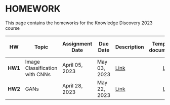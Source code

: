 # HOMEWORK
This page contains the homeworks for the Knowledge Discovery 2023 course

| HW | Topic  | Assignment Date   |  Due Date  |  Description | Template for documentation | Form to fill in |
| :-------:| ----------------- |  ------------------ | ------------------ |--------------- | :-------: |:-------:|
| **HW1**     | Image Classification with CNNs | April 05, 2023 | May 03, 2023 | [Link](https://drive.google.com/file/d/1uZIOSaMcmsuo7X8vTIxNtlFTuhhBwVie/view) | [Link](https://www.overleaf.com/read/fttvfxqgvfvs) | [Link](https://docs.google.com/forms/d/e/1FAIpQLSeYAoLKjgR8uIRFyN21jPRhWoUB29c6duZNm5KoGxwwtZEaMA/viewform?usp=sf_link) |
| **HW2**     | GANs                           | April 28, 2023 | May 22, 2023   | [Link](hw2-2023.md) | [Link](https://www.overleaf.com/read/fttvfxqgvfvs) | [Link](https://docs.google.com/forms/d/e/1FAIpQLSeHKMf0mffDKxiOlRIaXbKAZJUjW4nKqz7rksT1YkagZsm8Lg/viewform?usp=sf_link) |
